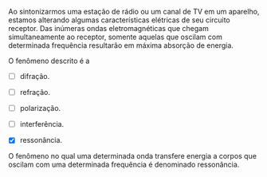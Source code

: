

Ao sintonizarmos uma estação de rádio ou um canal de TV em um aparelho, estamos alterando algumas características elétricas de seu circuito receptor. Das inúmeras ondas eletromagnéticas que chegam simultaneamente ao receptor, somente aquelas que oscilam com determinada frequência resultarão em máxima absorção de energia.

O fenômeno descrito é a



- [ ] difração.
- [ ] refração.
- [ ] polarização.
- [ ] interferência.
- [x] ressonância.


O fenômeno no qual uma determinada onda transfere energia a corpos que oscilam com uma determinada frequência é denominado ressonância.
